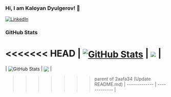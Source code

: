 ### Hi, I am Kaloyan Dyulgerov! 👋

[![LinkedIn](https://img.shields.io/badge/-LinkedIn-0e76a8?style=flat-square&logo=Linkedin&logoColor=white)]([https://www.linkedin.com/in//](https://www.linkedin.com/in/kaloyan-dyulgerov-a550b2150)) 

### GitHub Stats

<<<<<<< HEAD
| <a href="#"><img align="center" src="https://github-readme-stats.vercel.app/api?username=KDyulgerov&show_icons=true&include_all_commits=true&hide_border=true" alt="GitHub Stats" /></a> | <a href="#"><img align="center" src="https://github-readme-stats.vercel.app/api/top-langs/?username=KDyulgerov&layout=compact&hide_border=true" /></a> |
=======
| <img align="center" src="https://github-readme-stats.vercel.app/api?username=KDyulgerov&count_private=true&show_icons=true&include_all_commits=true&hide_border=true&hide=contribs" alt="GitHub Stats" /> | <img align="center" src="https://github-readme-stats.vercel.app/api/top-langs/?username=KDyulgerov&layout=compact&hide_border=true" /> |
>>>>>>> parent of 2aafa34 (Update README.md)
| ------------- | ------------- |
